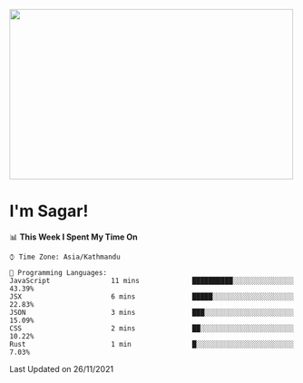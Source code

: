 
<img src="https://media.giphy.com/media/3ornk57KwDXf81rjWM/giphy.gif" width="500" height="300" frameBorder="0" class="giphy-embed" allowFullScreen></img>

#   I'm Sagar!

<!--START_SECTION:waka-->
📊 **This Week I Spent My Time On** 

```text
⌚︎ Time Zone: Asia/Kathmandu

💬 Programming Languages: 
JavaScript               11 mins             ██████████░░░░░░░░░░░░░░░   43.39% 
JSX                      6 mins              █████░░░░░░░░░░░░░░░░░░░░   22.83% 
JSON                     3 mins              ███░░░░░░░░░░░░░░░░░░░░░░   15.09% 
CSS                      2 mins              ██░░░░░░░░░░░░░░░░░░░░░░░   10.22% 
Rust                     1 min               █░░░░░░░░░░░░░░░░░░░░░░░░   7.03%

```


 Last Updated on 26/11/2021
<!--END_SECTION:waka-->
